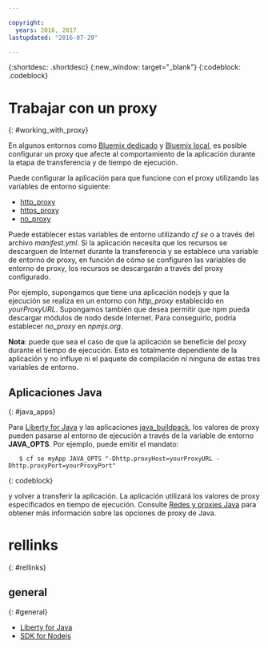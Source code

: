 ```yaml
---

copyright:
  years: 2016, 2017
lastupdated: "2016-07-20"

---
```


{:shortdesc: .shortdesc}
{:new_window: target="_blank"}
{:codeblock: .codeblock}


# Trabajar con un proxy
{: #working_with_proxy}



En algunos entornos como [Bluemix dedicado](/docs/dedicated/index.html#dedicated) y
[Bluemix local](/docs/local/index.html#local), es posible configurar un proxy que afecte al comportamiento de la aplicación durante la etapa de transferencia y de tiempo de ejecución.

Puede configurar la aplicación para que funcione con el proxy utilizando las variables de entorno siguiente:
  * [http_proxy](https://docs.cloudfoundry.org/buildpacks/proxy-usage.html)
  * [https_proxy](https://docs.cloudfoundry.org/buildpacks/proxy-usage.html)
  * [no_proxy](http://www.gnu.org/software/wget/manual/html_node/Proxies.html)

Puede establecer estas variables de entorno utilizando *cf se* o a través del archivo
*manifest.yml*.  Si la aplicación necesita que los recursos se descarguen de Internet durante la transferencia y se establece una variable de entorno de proxy, en función de cómo se configuren las variables de entorno de proxy, los recursos se descargarán a través del proxy configurado.

Por ejemplo, supongamos que tiene una aplicación nodejs y que la ejecución se realiza en un entorno con *http_proxy* establecido en
*yourProxyURL*.  Supongamos también que desea permitir que npm pueda descargar módulos de nodo desde Internet. Para conseguirlo, podría establecer *no_proxy* en *npmjs.org*.

**Nota**: puede que sea el caso de que la aplicación se beneficie del proxy durante el tiempo de ejecución.  Esto es totalmente dependiente de la aplicación y no influye ni el paquete de compilación ni ninguna de estas tres variables de entorno.

## Aplicaciones Java
{: #java_apps}

Para [Liberty for Java](/docs/runtimes/liberty/index.html) y las aplicaciones
[java_buildpack](/docs/runtimes/tomcat/index.html), los valores de proxy pueden pasarse al entorno de ejecución a través de la variable de entorno **JAVA_OPTS**.  Por ejemplo, puede emitir el mandato:
```
   $ cf se myApp JAVA_OPTS "-Dhttp.proxyHost=yourProxyURL -Dhttp.proxyPort=yourProxyPort"
```
{: codeblock}

y volver a transferir la aplicación.  La aplicación utilizará los valores de proxy especificados en tiempo de ejecución. Consulte
[Redes y proxies Java](https://docs.oracle.com/javase/8/docs/technotes/guides/net/proxies.html) para obtener más información sobre las opciones de proxy de Java.

# rellinks
{: #rellinks}
## general
{: #general}
* [Liberty for Java](/docs/runtimes/liberty/index.html)
* [SDK for Nodejs](/docs/runtimes/nodejs/index.html)
